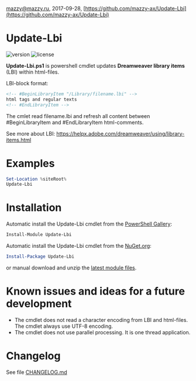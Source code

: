 mazzy@mazzy.ru, 2017-09-28, [https://github.com/mazzy-ax/Update-Lbi](https://github.com/mazzy-ax/Update-Lbi)

# Update-Lbi

![version][version-badge] ![license][license-badge]

**Update-Lbi.ps1** is powershell cmdlet updates **Dreamweaver library items** (LBI) within html-files.

LBI-block format:

```html
<!-- #BeginLibraryItem "/Library/filename.lbi" -->
html tags and regular texts
<!-- #EndLibraryItem -->
```

The cmlet read filename.lbi and refresh all content between #BeginLibraryItem and #EndLibraryItem html-comments.

See more about LBI: https://helpx.adobe.com/dreamweaver/using/library-items.html

# Examples

```powershell
Set-Location %siteRoot%
Update-Lbi
```

# Installation

Automatic install the Update-Lbi cmdlet from the [PowerShell Gallery](https://www.powershellgallery.com/packages/Update-Lbi):

```powershell
Install-Module Update-Lbi
```

Automatic install the Update-Lbi cmdlet from the [NuGet.org](https://www.nuget.org/packages/Update-Lbi):

```powershell
Install-Package Update-Lbi
```

or manual download and unzip the [latest module files](https://github.com/mazzy-ax/Update-Lbi/archive/master.zip).

# Known issues and ideas for a future development

* The cmdlet does not read a character encoding from LBI and html-files. The cmdlet always use UTF-8 encoding.
* The cmdlet does not use parallel processing. It is one thread application.

# Changelog

See file [CHANGELOG.md](/CHANGELOG.md)

[version-badge]: https://img.shields.io/badge/version-0.2.0-green.svg
[license-badge]: https://img.shields.io/badge/license-apache--2.0-blue.svg